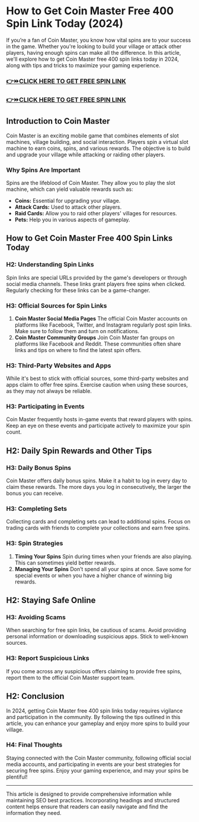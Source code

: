 <h1>How to Get Coin Master Free 400 Spin Link Today (2024)</h1>
If you’re a fan of Coin Master, you know how vital spins are to your success in the game. Whether you're looking to build your village or attack other players, having enough spins can make all the difference. In this article, we'll explore how to get Coin Master free 400 spin links today in 2024, along with tips and tricks to maximize your gaming experience.
<div class="markdown-heading" dir="auto">
<h3 class="heading-element" dir="auto" tabindex="-1"><a href="https://todaylink.site/Coinspins/" rel="nofollow">👉⏩CLICK HERE TO GET FREE SPIN LINK</a></h3>
</div>
<div class="markdown-heading" dir="auto">
<h3 class="heading-element" dir="auto" tabindex="-1"><a href="https://todaylink.site/Coinspins/" rel="nofollow">👉⏩CLICK HERE TO GET FREE SPIN LINK</a></h3>
</div>
<h2>Introduction to Coin Master</h2>
Coin Master is an exciting mobile game that combines elements of slot machines, village building, and social interaction. Players spin a virtual slot machine to earn coins, spins, and various rewards. The objective is to build and upgrade your village while attacking or raiding other players.
<h3>Why Spins Are Important</h3>
Spins are the lifeblood of Coin Master. They allow you to play the slot machine, which can yield valuable rewards such as:
<ul>
 	<li><strong>Coins:</strong> Essential for upgrading your village.</li>
 	<li><strong>Attack Cards:</strong> Used to attack other players.</li>
 	<li><strong>Raid Cards:</strong> Allow you to raid other players' villages for resources.</li>
 	<li><strong>Pets:</strong> Help you in various aspects of gameplay.</li>
</ul>
<h2>How to Get Coin Master Free 400 Spin Links Today</h2>
<h3>H2: Understanding Spin Links</h3>
Spin links are special URLs provided by the game's developers or through social media channels. These links grant players free spins when clicked. Regularly checking for these links can be a game-changer.
<h3>H3: Official Sources for Spin Links</h3>
<ol>
 	<li><strong>Coin Master Social Media Pages</strong>
The official Coin Master accounts on platforms like Facebook, Twitter, and Instagram regularly post spin links. Make sure to follow them and turn on notifications.</li>
 	<li><strong>Coin Master Community Groups</strong>
Join Coin Master fan groups on platforms like Facebook and Reddit. These communities often share links and tips on where to find the latest spin offers.</li>
</ol>
<h3>H3: Third-Party Websites and Apps</h3>
While it's best to stick with official sources, some third-party websites and apps claim to offer free spins. Exercise caution when using these sources, as they may not always be reliable.
<h3>H3: Participating in Events</h3>
Coin Master frequently hosts in-game events that reward players with spins. Keep an eye on these events and participate actively to maximize your spin count.
<h2>H2: Daily Spin Rewards and Other Tips</h2>
<h3>H3: Daily Bonus Spins</h3>
Coin Master offers daily bonus spins. Make it a habit to log in every day to claim these rewards. The more days you log in consecutively, the larger the bonus you can receive.
<h3>H3: Completing Sets</h3>
Collecting cards and completing sets can lead to additional spins. Focus on trading cards with friends to complete your collections and earn free spins.
<h3>H3: Spin Strategies</h3>
<ol>
 	<li><strong>Timing Your Spins</strong>
Spin during times when your friends are also playing. This can sometimes yield better rewards.</li>
 	<li><strong>Managing Your Spins</strong>
Don’t spend all your spins at once. Save some for special events or when you have a higher chance of winning big rewards.</li>
</ol>
<h2>H2: Staying Safe Online</h2>
<h3>H3: Avoiding Scams</h3>
When searching for free spin links, be cautious of scams. Avoid providing personal information or downloading suspicious apps. Stick to well-known sources.
<h3>H3: Report Suspicious Links</h3>
If you come across any suspicious offers claiming to provide free spins, report them to the official Coin Master support team.
<h2>H2: Conclusion</h2>
In 2024, getting Coin Master free 400 spin links today requires vigilance and participation in the community. By following the tips outlined in this article, you can enhance your gameplay and enjoy more spins to build your village.
<h3>H4: Final Thoughts</h3>
Staying connected with the Coin Master community, following official social media accounts, and participating in events are your best strategies for securing free spins. Enjoy your gaming experience, and may your spins be plentiful!

<hr />

This article is designed to provide comprehensive information while maintaining SEO best practices. Incorporating headings and structured content helps ensure that readers can easily navigate and find the information they need.
